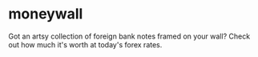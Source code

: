 # moneywall
Got an artsy collection of foreign bank notes framed on your wall? Check out how much it's worth at today's forex rates.
